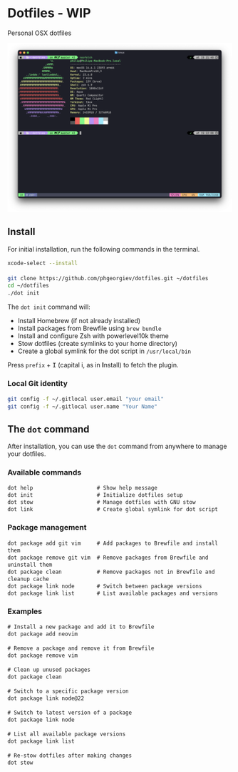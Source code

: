 # Dotfiles - WIP

Personal OSX dotfiles

![image](https://raw.githubusercontent.com/phgeorgiev/dotfiles/refs/heads/master/screenshot.png)

## Install

For initial installation, run the following commands in the terminal.

```bash
xcode-select --install

git clone https://github.com/phgeorgiev/dotfiles.git ~/dotfiles
cd ~/dotfiles
./dot init
```

The `dot init` command will:

- Install Homebrew (if not already installed)
- Install packages from Brewfile using `brew bundle`
- Install and configure Zsh with powerlevel10k theme
- Stow dotfiles (create symlinks to your home directory)
- Create a global symlink for the dot script in `/usr/local/bin`

Press `prefix` + <kbd>I</kbd> (capital i, as in **I**nstall) to fetch the plugin.

### Local Git identity

```bash
git config -f ~/.gitlocal user.email "your email"
git config -f ~/.gitlocal user.name "Your Name"
```

## The `dot` command

After installation, you can use the `dot` command from anywhere to manage your dotfiles.

### Available commands

```console
dot help                    # Show help message
dot init                    # Initialize dotfiles setup
dot stow                    # Manage dotfiles with GNU stow
dot link                    # Create global symlink for dot script
```

### Package management

```console
dot package add git vim     # Add packages to Brewfile and install them
dot package remove git vim  # Remove packages from Brewfile and uninstall them
dot package clean           # Remove packages not in Brewfile and cleanup cache
dot package link node       # Switch between package versions
dot package link list       # List available packages and versions
```

### Examples

```console
# Install a new package and add it to Brewfile
dot package add neovim

# Remove a package and remove it from Brewfile
dot package remove vim

# Clean up unused packages
dot package clean

# Switch to a specific package version
dot package link node@22

# Switch to latest version of a package
dot package link node

# List all available package versions
dot package link list

# Re-stow dotfiles after making changes
dot stow
```
